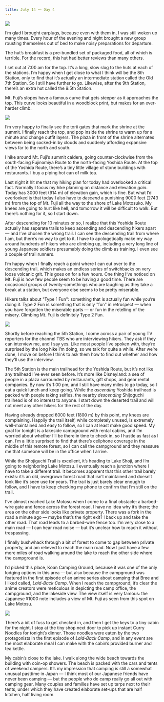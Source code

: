 ```yaml
---
title: July 14 ～ Day 4
---
```


![](./images/IMG_7777.jpg)

I’m glad I brought earplugs, because even with them in, I was still woken up many times. Every hour of the evening and night brought a new group rousting themselves out of bed to make noisy preparations for departure.

The hut’s breakfast is a pre-bundled set of packaged food, all of which is terrible. For the record, this hut had better reviews than many others.

I set out at 7:00 am for the top. It’s a long, slow slog to the huts at each of the stations. I’m happy when I get close to what I think will be the 8th Station, only to find that it’s actually an intermediate station called the Old 7th Station. So I still have further to go. Likewise, after the 9th Station, there’s an extra hut called the 9.5th Station.

Mt. Fuji’s slopes have a famous curve that gets steeper as it approaches the top. This curve looks beautiful in a woodblock print, but makes for an ever-harder climb.

![](./images/IMG_7788.jpg)

I’m very happy to finally see the torii gates that mark the shrine at the summit. I finally reach the top, and pop inside the shrine to warm up for a minute and change outfit layers. The plaza in front of the shrine alternates between being socked-in by clouds and suddenly affording expansive views far to the north and south.

I hike around Mt. Fuji’s summit caldera, going counter-clockwise from the south-facing Fujinomiya Route to the north-facing Yoshida Route. At the top of the Yoshida Route, there’s a tiny little village of stone buildings with restaurants. I buy a piping hot can of milk tea.

Last night it hit me that my hiking plan for today had overlooked a critical fact. Normally I focus my hike planning on distance and elevation _gain_. Today has 3000 feet (914 m) of elevation gain, which is fine. But what I’d overlooked is that today I also have to _descend_ a punishing 9000 feet (2743 m) from the top of Mt. Fuji all the way to the shore of Lake Motosuko. My knees are going to hurt like hell, and tomorrow it will be difficult to walk. But there’s nothing for it, so I start down.

After descending for 10 minutes or so, I realize that this Yoshida Route actually has separate trails to keep ascending and descending hikers apart — and I’ve chosen the wrong trail. I can see the descending trail from where I am, but there’s no way to get to it. I have to apologetically make my way around hundreds of hikers who are climbing up, including a very long line of young Japanese soldiers presumably doing the climb as training. I even see a couple of trail runners.

I’m happy when I finally reach a point where I can cut over to the descending trail, which makes an endless series of switchbacks on very loose volcanic grit. This goes on for a few hours. One thing I’ve noticed on Mt. Fuji is how few people seem to be having a good time. There are occasional groups of twenty-somethings who are laughing as they take a break at a station, but everyone else seems to be pretty miserable.

Hikers talks about "Type 1 Fun": something that is actually fun while you’re doing it. Type 2 Fun is something that is only "fun" in retrospect — when you have forgotten the miserable parts — or fun in the retelling of the misery. Climbing Mt. Fuji is definitely Type 2 Fun.

![](./images/IMG_7833.jpg)

Shortly before reaching the 5th Station, I come across a pair of young TV reporters for the channel TBS who are interviewing hikers. They ask if they can interview me, and I say yes. Like most people I’ve spoken with, they’re surprised by the long hike I’m doing, so we talk for quite a while. After we’re done, I move on before I think to ask them how to find out whether and how they’ll use the interview.

The 5th Station is the main trailhead for the Yoshida Route, but it’s not like any trailhead I’ve ever seen before. It’s more like Disneyland: a sea of people in a plaza surrounded by restaurants, gift shops, and gear rental companies. By now it’s 1:00 pm, and I still have many miles to go today, so I eat a quick lunch and keep going. While the _ascending_ Yoshida trailhead is packed with people taking selfies, the nearby _descending_ Shijoguchi trailhead is of no interest to anyone. I start down the deserted trail and will not meet any other hikers for the rest of the day.

Having already dropped 6000 feet (1800 m) by this point, my knees are complaining. Happily the trail itself, while completely unused, is extremely well-maintained and easy to follow, so I can at least make good speed. My goal for tonight is a lakeside campground with rental cabins, and I’m worried about whether I’ll be there in time to check in, so I hustle as fast as I can. I’m a little surprised to find that there’s cellphone coverage in the middle of this remote forest, so I can call the campground and they reassure me that someone will be in the office when I arrive.

While the Shojiguchi Trail is excellent, it’s heading to Lake Shoji, and I’m going to neighboring Lake Motosu. I eventually reach a junction where I have to take a different trail. It becomes apparent that this other trail barely exists: it’s an old, overgrown forest road that isn’t maintained and doesn’t look like it’s seen use for years. The trail is just barely clear enough to follow, and I have to keep checking my phone to confirm that I’m still on the trail.

I’ve almost reached Lake Motosu when I come to a final obstacle: a barbed-wire gate and fence across the forest road. I have no idea why it’s there; the area on the other side looks like private property. There was a fork in the road a minute ago — maybe that’s the right exit? I back up and take the other road. That road leads to a barbed-wire fence too. I’m very close to a main road — I can hear road noise — but it’s unclear how to reach it without trespassing.

I finally bushwhack through a bit of forest to come to gap between private property, and am relieved to reach the main road. Now I just have a few more miles of road walking around the lake to reach the other side where the campground is.

I’d picked this place, Koan Camping Ground, because it was one of the only lodging options in this area — but also because the campground was featured in the first episode of an anime series about camping that Bree and I liked called, _Laid-Back Camp_. When I reach the campground, it’s clear the anime creators were meticulous in depicting the camp office, the campground, and the lakeside view. The view itself is very famous: the Japanese ¥1000 note includes a view of Mt. Fuji as seen from this spot on Lake Motosu.

![](./images/IMG_7867.jpg)

There’s a bit of fuss to get checked in, and then I get the keys to a tiny cabin for the night. I stop at the tiny shop next door to pick up instant Curry Noodles for tonight’s dinner. Those noodles were eaten by the two protagonists in the first episode of _Laid-Back Camp_, and in any event are the most elaborate meal I can make with the cabin’s provided burner and tea kettle.

My cabin’s close to the lake. I walk along the wide beach towards the building with coin-op showers. The beach is packed with the cars and tents of weekend campers. It’s my impression that camping is still a somewhat unusual pasttime in Japan — I think most of our Japanese friends have never been camping — but the people who do camp really go all out with camping gear. Many couples and families have set up tarps next to their tents, under which they have created elaborate set-ups that are half kitchen, half living room.
